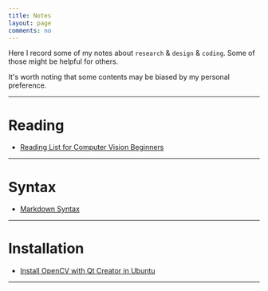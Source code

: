 ```yaml
---
title: Notes
layout: page
comments: no
---
```


Here I record some of my notes about `research` & `design` & `coding`. Some of those might be helpful for others.

It's worth noting that some contents may be biased by my personal preference.


----------

# Reading

- [Reading List for Computer Vision Beginners](./computer-vision-reading-list)


----------

# Syntax

- [Markdown Syntax](./markdown-syntax)


----------

# Installation

- [Install OpenCV with Qt Creator in Ubuntu](./install-Qt-OpenCV-Ubuntu)


----------

